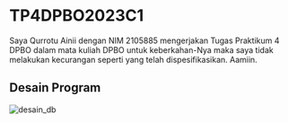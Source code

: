 # TP4DPBO2023C1
Saya Qurrotu Ainii dengan NIM 2105885 mengerjakan Tugas Praktikum 4 DPBO dalam mata kuliah DPBO untuk keberkahan-Nya maka saya tidak melakukan kecurangan seperti yang telah dispesifikasikan. Aamiin.

## Desain Program
![desain_db](https://github.com/qrtainii30/TP4DPBO2023C1/assets/119904110/1695df18-40b7-43c1-9136-72c4e4e4f42d)
